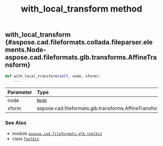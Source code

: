 ﻿---
title: with_local_transform method
second_title: Aspose.CAD for Python via .NET API References
description: 
type: docs
weight: 260
url: /python-net/aspose.cad.fileformats.glb.toolkit/toolkit/with_local_transform/
is_root: false
---

## with_local_transform {#aspose.cad.fileformats.collada.fileparser.elements.Node-aspose.cad.fileformats.glb.transforms.AffineTransform}





```python
def with_local_transform(self, node, xform):
    ...
```


| Parameter | Type | Description |
| :- | :- | :- |
| node | [`Node`](/cad/python-net/aspose.cad.fileformats.collada.fileparser.elements/node) |  |
| xform | aspose.cad.fileformats.glb.transforms.AffineTransform |  |



### See Also
* module [`aspose.cad.fileformats.glb.toolkit`](../../)
* class [`Toolkit`](/cad/python-net/aspose.cad.fileformats.glb.toolkit/toolkit)
